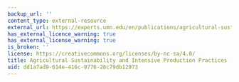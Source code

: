 ```yaml
---
backup_url: ''
content_type: external-resource
external_url: https://experts.umn.edu/en/publications/agricultural-sustainability-and-intensive-production-practices
has_external_licence_warning: true
has_external_license_warning: true
is_broken: ''
license: https://creativecommons.org/licenses/by-nc-sa/4.0/
title: Agricultural Sustainability and Intensive Production Practices
uid: dd1a7ad9-614e-416c-9776-26c79db12973
---
```

